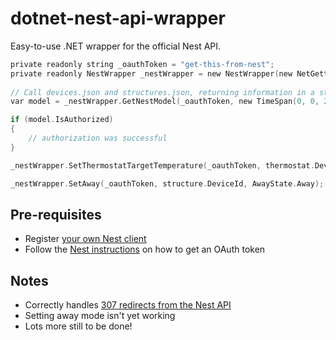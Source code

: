 dotnet-nest-api-wrapper
=======================

Easy-to-use .NET wrapper for the official Nest API.

```c
private readonly string _oauthToken = "get-this-from-nest";
private readonly NestWrapper _nestWrapper = new NestWrapper(new NetGetter());
    
// Call devices.json and structures.json, returning information in a strongly-typed object
var model = _nestWrapper.GetNestModel(_oauthToken, new TimeSpan(0, 0, 20));

if (model.IsAuthorized)
{
    // authorization was successful
}

_nestWrapper.SetThermostatTargetTemperature(_oauthToken, thermostat.DeviceId, thermostat.TemperatureScale, targetTemperature);

_nestWrapper.SetAway(_oauthToken, structure.DeviceId, AwayState.Away);
```

Pre-requisites
--------------
* Register [your own Nest client](https://developer.nest.com/clients)
* Follow the [Nest instructions](https://developer.nest.com/documentation/how-to-auth) on how to get an OAuth token

Notes
-----
* Correctly handles [307 redirects from the Nest API](https://developer.nest.com/documentation/data-rate-limits)
* Setting away mode isn't yet working
* Lots more still to be done!
